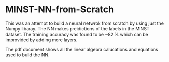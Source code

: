 # MINST-NN-from-Scratch

This was an attempt to build a neural netwrok from scratch by using just the Numpy libaray. The NN makes preidictions of the labels in the MINST dataset. 
The training accuracy was found to be ~82 % which can be improvided by adding more layers. 

The pdf document shows all the linear algebra calucations and equations used to build the NN.
